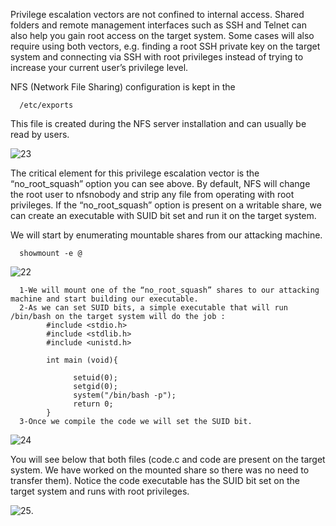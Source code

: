 Privilege escalation vectors are not confined to internal access. Shared folders and remote management interfaces such as SSH and Telnet can also help you gain root access on the target system. Some cases will also require using both vectors, e.g. finding a root SSH private key on the target system and connecting via SSH with root privileges instead of trying to increase your current user’s privilege level.

NFS (Network File Sharing) configuration is kept in the 

      /etc/exports
    
This file is created during the NFS server installation and can usually be read by users.

![23](https://user-images.githubusercontent.com/94765997/162630258-17103d30-6003-4278-89d4-a6c6007e297a.png)

The critical element for this privilege escalation vector is the “no_root_squash” option you can see above. By default, NFS will change the root user to nfsnobody and strip any file from operating with root privileges. If the “no_root_squash” option is present on a writable share, we can create an executable with SUID bit set and run it on the target system.

We will start by enumerating mountable shares from our attacking machine.

      showmount -e @ 


![22](https://user-images.githubusercontent.com/94765997/162630298-14cbfa32-de8a-46c4-b20c-25c90e646fd4.png)

      1-We will mount one of the “no_root_squash” shares to our attacking machine and start building our executable.
      2-As we can set SUID bits, a simple executable that will run /bin/bash on the target system will do the job : 
            #include <stdio.h>
            #include <stdlib.h>
            #include <unistd.h>

            int main (void){

                  setuid(0);
                  setgid(0);
                  system("/bin/bash -p");
                  return 0;
            }
      3-Once we compile the code we will set the SUID bit.
 
 ![24](https://user-images.githubusercontent.com/94765997/162630432-14aa3313-dcca-44bf-a741-8a4e521849f6.png)

  
 You will see below that both files (code.c and code are present on the target system. We have worked on the mounted share so there was no need to transfer them).
 Notice the code executable has the SUID bit set on the target system and runs with root privileges.
 
 ![25](https://user-images.githubusercontent.com/94765997/162630464-bc417857-edc5-4fca-9f08-4b9cf817fee3.png).
 
